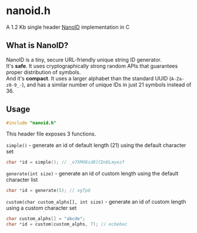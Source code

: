 # nanoid.h  
A 1.2 Kb single header [NanoID](https://github.com/ai/nanoid) implementation in C

## What is NanoID?
NanoID is a tiny, secure URL-friendly unique string ID generator.  
It's **safe**. It uses cryptographically strong random APIs that guarantees proper distribution of symbols.  
And it's **compact**. It uses a larger alphabet than the standard UUID (`A-Za-z0-9_-`), and has a similar number of unique IDs in just 21 symbols instead of 36.

## Usage

```c
#include "nanoid.h"
```

This header file exposes 3 functions.  

`simple()` - generate an id of default length (21) using the default character set  
```c
char *id = simple(); // _n7XMO8sd8lCDnDLmyezf
```


`generate(int size)` - generate an id of custom length using the default character list  

```c
char *id = generate(5); // xgTpQ
```

`custom(char custom_alphs[], int size)` - generate an id of custom length using a custom character set  

```c
char custom_alphs[] = "abcde";
char *id = custom(custom_alphs, 7); // ecbebec
```
